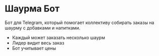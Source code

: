 # Шаурма Бот

Бот для Telegram, который помогает коллективу собирать заказы на шаурму с добавками и напитками.

- Каждый может заказать несколько шаурм
- Лидер видит весь заказ
- Бот учитывает цены
